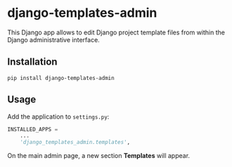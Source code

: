 django-templates-admin
======================

This Django app allows to edit Django project template files from within the Django administrative interface.

Installation
------------

```
pip install django-templates-admin
```

Usage
-----

Add the application to `settings.py`:

```python
INSTALLED_APPS =
    ...
    'django_templates_admin.templates',
```

On the main admin page, a new section **Templates** will appear.
